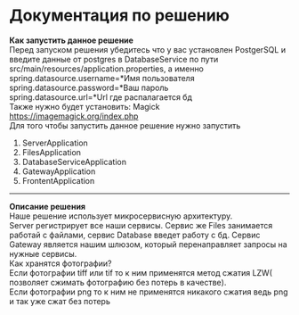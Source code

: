 # Документация по решению 
**Как запустить данное решение**  
Перед запуском решения убедитесь что у вас установлен PostgerSQL и введите данные от postgres
в DatabaseService по пути src/main/resources/application.properties, а именно  
spring.datasource.username=*Имя пользователя  
spring.datasource.password=*Ваш пароль  
spring.datasource.url=*Url где распалагается бд  
Также нужно будет установить:
Magick https://imagemagick.org/index.php  
Для того чтобы запустить данное решение нужно запустить 
1. ServerApplication
2. FilesApplication
3. DatabaseServiceApplication
4. GatewayApplication
5. FrontentApplication
____  
**Описание решения**  
Наше решение использует микросервисную архитектуру.  
Server регистрирует все наши сервисы. Сервис же Files занимается работай с файлами, сервис Database введет работу с бд. Сервис Gateway является нашим шлюзом, который перенаправляет запросы на нужные сервисы.   
Как хранятся фотографии?  
Если фотографии tiff или tif то к ним применятся метод сжатия LZW( позволяет сжимать фотографию без потерь в качестве).  
Если фотографии png то к ним не применятся никакого сжатия ведь png и так уже сжат без потерь


